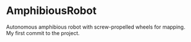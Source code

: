 # AmphibiousRobot
Autonomous amphibious robot with screw-propelled wheels for mapping.
My first commit to the project.
